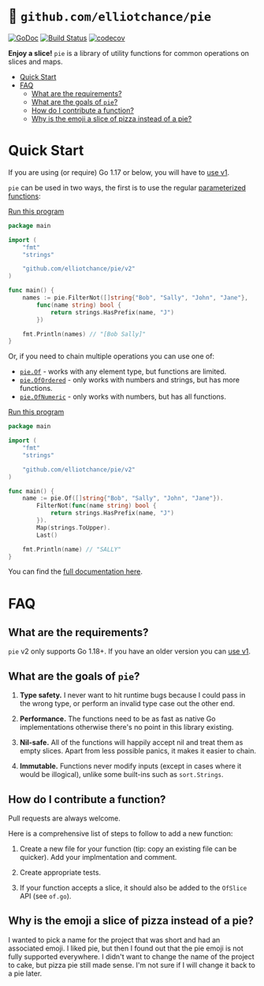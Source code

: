 # 🍕 `github.com/elliotchance/pie`
[![GoDoc](https://godoc.org/github.com/elliotchance/pie?status.svg)](https://godoc.org/github.com/elliotchance/pie)
[![Build Status](https://travis-ci.org/elliotchance/pie.svg?branch=master)](https://travis-ci.org/elliotchance/pie)
[![codecov](https://codecov.io/gh/elliotchance/pie/branch/master/graph/badge.svg)](https://codecov.io/gh/elliotchance/pie)

**Enjoy a slice!** `pie` is a library of utility functions for common operations
on slices and maps.

- [Quick Start](#quick-start)
- [FAQ](#faq)
  * [What are the requirements?](#what-are-the-requirements)
  * [What are the goals of `pie`?](#what-are-the-goals-of-pie)
  * [How do I contribute a function?](#how-do-i-contribute-a-function)
  * [Why is the emoji a slice of pizza instead of a pie?](#why-is-the-emoji-a-slice-of-pizza-instead-of-a-pie)

# Quick Start

If you are using (or require) Go 1.17 or below, you will have to
[use v1](https://github.com/elliotchance/pie/v1).

`pie` can be used in two ways, the first is to use the regular
[parameterized functions](https://go.googlesource.com/proposal/+/master/design/15292/2013-12-type-params.md):

[Run this program](https://go.dev/play/p/qYaBXPRs3Nk)

```go
package main

import (
    "fmt"
    "strings"

    "github.com/elliotchance/pie/v2"
)

func main() {
    names := pie.FilterNot([]string{"Bob", "Sally", "John", "Jane"},
        func(name string) bool {
            return strings.HasPrefix(name, "J")
        })

    fmt.Println(names) // "[Bob Sally]"
}
```

Or, if you need to chain multiple operations you can use one of:

- [`pie.Of`](https://pkg.go.dev/github.com/elliotchance/pie/v2#Of) - works with any element type, but functions are limited.
- [`pie.OfOrdered`](https://pkg.go.dev/github.com/elliotchance/pie/v2#OfOrdered) - only works with numbers and strings, but has more functions.
- [`pie.OfNumeric`](https://pkg.go.dev/github.com/elliotchance/pie/v2#OfNumeric) - only works with numbers, but has all functions.

[Run this program](https://go.dev/play/p/4IhVbw0koxg)

```go
package main

import (
    "fmt"
    "strings"

    "github.com/elliotchance/pie/v2"
)

func main() {
    name := pie.Of([]string{"Bob", "Sally", "John", "Jane"}).
        FilterNot(func(name string) bool {
            return strings.HasPrefix(name, "J")
        }).
        Map(strings.ToUpper).
        Last()

    fmt.Println(name) // "SALLY"
}
```

You can find the
[full documentation here](https://pkg.go.dev/github.com/elliotchance/pie/v2).

# FAQ

## What are the requirements?

`pie` v2 only supports Go 1.18+. If you have an older version you can
[use v1](https://github.com/elliotchance/pie/v1).

## What are the goals of `pie`?

1. **Type safety.** I never want to hit runtime bugs because I could pass in the
wrong type, or perform an invalid type case out the other end.

2. **Performance.** The functions need to be as fast as native Go
implementations otherwise there's no point in this library existing.

3. **Nil-safe.** All of the functions will happily accept nil and treat them as
empty slices. Apart from less possible panics, it makes it easier to chain.

4. **Immutable.** Functions never modify inputs (except in cases where it would
be illogical), unlike some built-ins such as `sort.Strings`.

## How do I contribute a function?

Pull requests are always welcome.

Here is a comprehensive list of steps to follow to add a new function:

1. Create a new file for your function (tip: copy an existing file can be
quicker). Add your implmentation and comment.

2. Create appropriate tests.

3. If your function accepts a slice, it should also be added to the `OfSlice`
API (see `of.go`).

## Why is the emoji a slice of pizza instead of a pie?

I wanted to pick a name for the project that was short and had an associated
emoji. I liked pie, but then I found out that the pie emoji is not fully
supported everywhere. I didn't want to change the name of the project to cake,
but pizza pie still made sense. I'm not sure if I will change it back to a pie
later.
